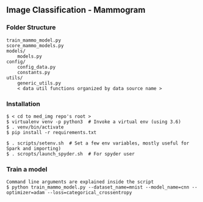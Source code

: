 ## Image Classification - Mammogram

### Folder Structure
```
train_mammo_model.py
score_mammo_models.py
models/
    models.py
config/
    config_data.py
    constants.py
utils/
    generic_utils.py
    < data util functions organized by data source name >    
```

### Installation
```
$ < cd to med_img repo's root > 
$ virtualenv venv -p python3  # Invoke a virtual env (using 3.6)
$ . venv/bin/activate 
$ pip install -r requirements.txt

$ . scripts/setenv.sh  # Set a few env variables, mostly useful for Spark and importing)
$ . scropts/launch_spyder.sh  # For spyder user 
```

### Train a model
```
Command line arguments are explained inside the script
$ ﻿python train_mammo_model.py --dataset_name=mnist --model_name=cnn --optimizer=adam --loss=categorical_crossentropy
```
